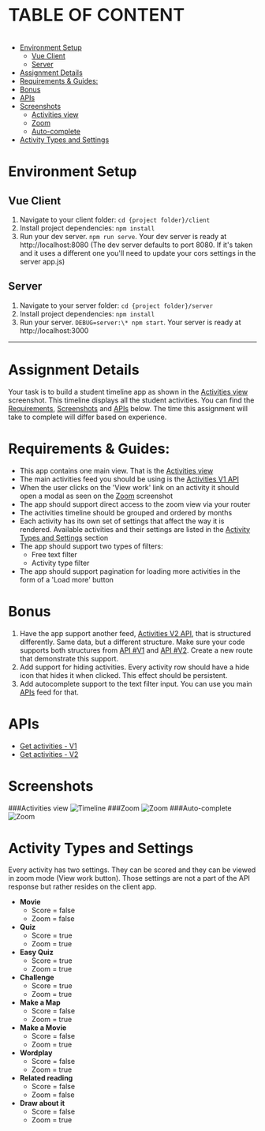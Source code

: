 <p style="font-weight:600; font-size:36px">TABLE OF CONTENT</P>

<!-- @import "[TOC]" {cmd="toc" depthFrom=1 depthTo=6 orderedList=false} -->

<!-- code_chunk_output -->

- [Environment Setup](#environment-setup)
  - [Vue Client](#vue-client)
  - [Server](#server)
- [Assignment Details](#assignment-details)
- [Requirements & Guides:](#requirements-guides)
- [Bonus](#bonus)
- [APIs](#apis)
- [Screenshots](#screenshots)
  - [Activities view](#activities-view)
  - [Zoom](#zoom)
  - [Auto-complete](#auto-complete)
- [Activity Types and Settings](#activity-types-and-settings)

<!-- /code_chunk_output -->

# Environment Setup

## Vue Client

1. Navigate to your client folder: `cd {project folder}/client`
2. Install project dependencies: `npm install`
3. Run your dev server. `npm run serve`. Your dev server is ready at http://localhost:8080
   (The dev server defaults to port 8080. If it's taken and it uses a different one you'll need to update your cors settings in the server app.js)

## Server

1. Navigate to your server folder: `cd {project folder}/server`
2. Install project dependencies: `npm install`
3. Run your server. `DEBUG=server:\* npm start`. Your server is ready at http://localhost:3000

---

# Assignment Details

Your task is to build a student timeline app as shown in the [Activities view](#activities-view) screenshot. This timeline displays all the student activities.
You can find the [Requirements](#requirements-guides), [Screenshots](#screenshots) and [APIs](#apis) below.
The time this assignment will take to complete will differ based on experience.

# Requirements & Guides:

- This app contains one main view. That is the [Activities view](#activities-view)
- The main activities feed you should be using is the [Activities V1 API](#apis)
- When the user clicks on the 'View work' link on an activity it should open a modal as seen on the [Zoom](#zoom) screenshot
- The app should support direct access to the zoom view via your router
- The activities timeline should be grouped and ordered by months
- Each activity has its own set of settings that affect the way it is rendered. Available activities and their settings are listed in the [Activity Types and Settings](#activity-types-and-settings) section
- The app should support two types of filters:
  - Free text filter
  - Activity type filter
- The app should support pagination for loading more activities in the form of a 'Load more' button

# Bonus

1. Have the app support another feed, [Activities V2 API](#apis), that is structured differently. Same data, but a different structure. Make sure your code supports both structures from [API #V1](#apis) and [API #V2](#apis). Create a new route that demonstrate this support.
2. Add support for hiding activities. Every activity row should have a hide icon that hides it when clicked. This effect should be persistent.
3. Add autocomplete support to the text filter input. You can use you main [APIs](#apis) feed for that.

# APIs

- [Get activities - V1](http://localhost:3000/student/:student_id:/activities/v1)
- [Get activities - V2](http://localhost:3000/student/:student_id:/activities/v2)

# Screenshots

###Activities view
![Timeline](assets/timeline.jpg)
###Zoom
![Zoom](assets/zoom.jpg)
###Auto-complete
![Zoom](assets/autocomplete.jpg)

# Activity Types and Settings

Every activity has two settings. They can be scored and they can be viewed in zoom mode (View work button). Those settings are not a part of the API response but rather resides on the client app.

- **Movie**
  - Score = false
  - Zoom = false
- **Quiz**
  - Score = true
  - Zoom = true
- **Easy Quiz**
  - Score = true
  - Zoom = true
- **Challenge**
  - Score = true
  - Zoom = true
- **Make a Map**
  - Score = false
  - Zoom = true
- **Make a Movie**
  - Score = false
  - Zoom = true
- **Wordplay**
  - Score = false
  - Zoom = true
- **Related reading**
  - Score = false
  - Zoom = false
- **Draw about it**
  - Score = false
  - Zoom = true
